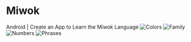 # Miwok
Android | Create an App to Learn the Miwok Language
![Colors](https://github.com/SonyaMoisset/miwok/blob/master/colors.png) 
![Family](https://github.com/SonyaMoisset/miwok/blob/master/family.png)
![Numbers](https://github.com/SonyaMoisset/miwok/blob/master/numbers.png) 
![Phrases](https://github.com/SonyaMoisset/miwok/blob/master/phrases.png)
